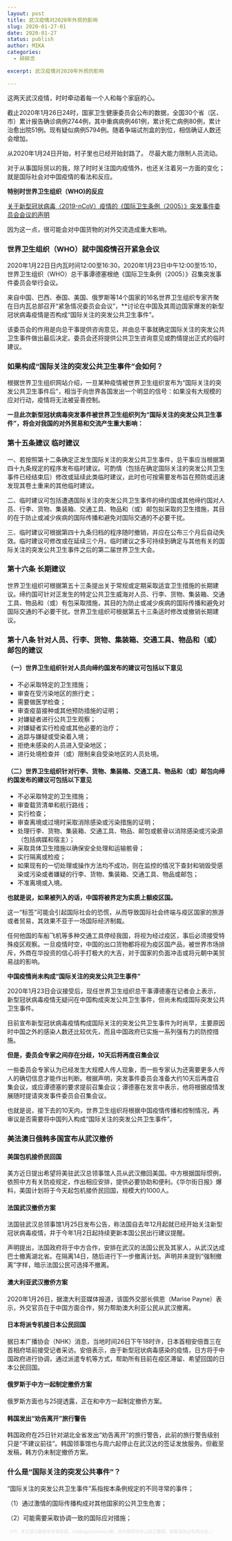 ```yaml
---
layout: post
title: 武汉疫情对2020年外贸的影响
slug: 2020-01-27-01
date: 2020-01-27
status: publish
author: MIKA
categories: 
  - 碎碎念

excerpt: 武汉疫情对2020年外贸的影响

---
```


这两天武汉疫情，时时牵动着每一个人和每个家庭的心。

截止2020年1月26日24时，国家卫生健康委员会公布的数据，全国30个省（区、市）累计报告确诊病例2744例，其中重病病例461例，累计死亡病例80例，累计治愈出院51例。现有疑似病例5794例。随着争端试剂盒的到位，相信确证人数还会增加。

从2020年1月24日开始，村子里也已经开始封路了。
尽最大能力限制人员流动。

对于从事国际贸以的我，除了时时关注国内疫情外，也还关注着另一方面的变化；就是国际社会对中国疫情的看法和反应。

**特别时世界卫生组织（WHO)的反应**

[关于新型冠状病毒（2019-nCoV）疫情的《国际卫生条例（2005）》突发事件委员会会议的声明](https://tinyurl.com/uchrvfa)

因为这一点，很可能会对中国货物的对外交流造成重大影响。

### 世界卫生组织（WHO）就中国疫情召开紧急会议

2020年1月22日日内瓦时间12:00至16:30，2020年1月23日中午12:00至15:10，世界卫生组织（WHO）总干事谭德塞根绝《国际卫生条例（2005）》召集突发事件委员会举行会议。

来自中国、巴西、泰国、美国、俄罗斯等14个国家的16名世界卫生组织专家齐聚在日内瓦总部召开“紧急情况委员会会议”，**讨论在中国及其周边国家爆发的新型冠状病毒疫情是否构成“国际关注的突发公共卫生事件”。

该委员会的作用是向总干事提供咨询意见，并由总干事就确定国际关注的突发公共卫生事件做出最后决定。委员会还将提供公共卫生咨询意见或酌情提出正式的临时建议。

### 如果构成“国际关注的突发公共卫生事件”会如何？

根据世界卫生组织网站介绍，一旦某种疫情被世界卫生组织宣布为“国际关注的突发公共卫生事件后”，相当于向世界各国发出一个明显的信号：如果没有大规模的应对行动，疫情将无法被妥善控制。

**一旦此次新型冠状病毒突发事件被世界卫生组织列为“国际关注的突发公共卫生事件”，将会对我国的对外贸易和交流产生重大影响：**

### 第十五条建议 临时建议

一、若按照第十二条确定正发生国际关注的突发公共卫生事件，总干事应当根据第四十九条规定的程序发布临时建议。可酌情（包括在确定国际关注的突发公共卫生事件已经结束后）修改或延续此类临时建议，此时也可按需要发布旨在预防或迅速发现其卷土重来的其他临时建议。

二、临时建议可包括遭遇国际关注的突发公共卫生事件的缔约国或其他缔约国对人员、行李、货物、集装箱、交通工具、物品和（或）邮包拟采取的卫生措施，其目的在于防止或减少疾病的国际传播和避免对国际交通的不必要干扰。

三、临时建议可根据第四十九条归档的程序随时撤销，并应在公布三个月后自动失效。临时建议可修改或在延续三个月。临时建议之多可持续到确定与其他有关的国际关注的突发公共卫生事件之后的第二届世界卫生大会。

### 第十六条 长期建议

世界卫生组织可根据第五十三条提出关于常规或定期采取适宜卫生措施的长期建议。缔约国可针对正发生的特定公共卫生威海对人员、行李、货物、集装箱、交通工具、物品和（或）有包采取措施，其目的为防止或减少疾病的国际传播和避免对国际交通的不必要干扰。世界卫生组织可根据第五十三条适时修改或撤销长期建议。

### 第十八条 针对人员、行李、货物、集装箱、交通工具、物品和（或）邮包的建议

#### （一）世界卫生组织针对人员向缔约国发布的建议可包括以下意见

- 不必采取特定的卫生措施；
- 审查在受污染地区的旅行史；
- 需要做医学检查；
- 审查疫苗接种或其他预防措施的证明；
- 对嫌疑者进行公共卫生观察；
- 对嫌疑者实行检疫或其他必要的治疗；
- 追踪与嫌疑或受染着入境；
- 拒绝未感染的人员进入受染地区；
- 进行处境检查并（或）限制来自受染地区的人员处境。

#### （二）世界卫生组织针对行李、货物、集装箱、交通工具、物品和（或）邮包向缔约国发布的建议可包括以下意见

- 不必采取特定的卫生措施；
- 审查载货清单和航行路线；
- 实行检查；
- 审查离境或过境时采取消除感染或污染措施的证明；
- 处理行李、货物、集装箱、交通工具、物品、邮包或骸骨以消除感染或污染源（包括病媒和宿主）；
- 采取具体卫生措施以确保安全处理和运输骸骨；
- 实行隔离或检疫；
- 如果现有的一切处理或操作方法均不成功，则在监控的情况下查封和销毁受感染或污染或者嫌疑的行李、货物、集装箱、交通工具、物品或邮包；
- 不准离境或入境。

**也就是说，如果被列入的话，中国将被界定为实质上额疫区国。**

这一“标签”可能会引起国际社会的恐慌，从而导致国际社会终端与疫区国家的旅游或者贸易，其效果不亚于一场国际经济制裁。

任何他国的车船飞机等多种交通工具停经我国，将视为经过疫区，事后必须接受特殊疫区观察。一旦疫情时空，中国的出口货物都将视为疫区国产品，被世界市场排斥，外商在华投资的信心将手打极大的大吉，对于国家的负面冲击或将元朝中美贸易战的影响。

**中国疫情尚未构成“国际关注的突发公共卫生事件”**

2020年1月23日会议接受后，现任世界卫生组织总干事谭德塞在记者会上表示，新型冠状病毒疫情无疑问在中国构成突发公共卫生事件，但尚未构成国际突发公共卫生事件。

目前宣布新型冠状病毒疫情构成国际关注的突发公共卫生事件为时尚早，主要原因时中国之外的感染人数还比较优先，而且中国政府已实施一系列强有力的防控措施。

**但是，委员会专家之间存在分歧，10天后将再度召集会议**

一些委员会专家认为已经发生大规模人传人现象，而一些专家认为还需要更多人传人的确切信息才能作出判断。根据声明，突发事件委员会准备大约10天后再度召集会议，或应谭德塞的要求提前召集会议；谭德塞在发言中表示，他将根据疫情发展随时提请突发事件委员会召集会议。

也就是说，接下去的10天内，世界卫生组织将根据中国疫情传播和控制情况，再审议是否需要将中国列入构成“国际关注的突发公共卫生事件”。

### 美法澳日俄韩多国宣布从武汉撤侨

#### 美国包机接侨民回国

美方近日提出希望将美驻武汉总领事馆人员从武汉撤回美国。中方根据国际惯例，依照中方有关防疫规定，作出相应安排，提供必要协助和便利。《华尔街日报》爆料，美国计划将于今天起包机接侨民回国，规模大约1000人。

#### 法国武汉撤侨方案

法国驻武汉总领事馆1月25日发布公告，称法国自去年12月起就已经开始关注新型冠状病毒疫情，并于今年1月2日起持续更新本国公民出行建议提醒。

声明提出，法国政府将于中方合作，安排在武汉的法国公民及其家人，从武汉达成巴士撤离湖北省。在隔离14日，随后进行下一步撤离计划。声明并未提到“强制撤离”字样，暗示法国公民可选择不撤离。

#### 澳大利亚武汉撤侨方案

2020年1月26日，据澳大利亚媒体报道，该国外交部长佩恩（Marise Payne）表示，外交官员在于中国方面合作，努力帮助澳大利亚公民从武汉撤离。

#### 日本将派专机接日本公民回国

据日本广播协会（NHK）消息，当地时间26日下午18时许，日本首相安倍晋三在首相府坻前接受记者采访。安倍表示，由于新型冠状病毒感染的疫情，日方将于中国政府进行协调，通过派遣专机等方式，帮助所有目前在疫区滞留、希望回国的日本公民回国。

#### 俄罗斯于中方一起制定撤侨方案

俄罗斯方面也与25提透露，正在和中方一起制定撤侨方案。

#### 韩国发出“劝告离开”旅行警告

韩国政府在25日针对湖北全省发出“劝告离开”的旅行警告，此前的旅行警告级别只是“不建议前往”。韩国领事馆也与周六起停止在武汉达的签证发放服务。但截至发稿，韩方仍未制定撤侨方案。

### 什么是“国际关注的突发公共事件”？

“国际关注的突发公共卫生事件”系指按本条例规定的不同寻常的事件；

（1）通过激情的国际传播构成对其他国家的公共卫生危害；

（2）可能需要采取协调一致的国际应对措施；

<font color=#DCDCDC size=1>（PS:  本文部分数据参考商务部、tradingeconomics等，由外跨研究中心综合整理，转载请务必标明出处。）</font>